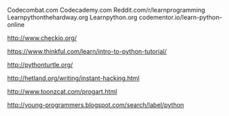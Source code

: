Codecombat.comCodecademy.comReddit.com/r/learnprogrammingLearnpythonthehardway.orgLearnpython.orgcodementor.io/learn-python-onlinehttp://www.checkio.org/https://www.thinkful.com/learn/intro-to-python-tutorial/http://pythonturtle.org/http://hetland.org/writing/instant-hacking.htmlhttp://www.toonzcat.com/progart.htmlhttp://young-programmers.blogspot.com/search/label/python
